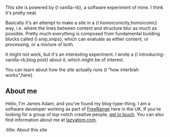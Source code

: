 This site is powered by {l vanilla-rb}, a software experiment of mine. I think it's pretty neat.

Basically it's an attempt to make a site in a {l homoiconicity,homoiconic} way, i.e. where the lines between content and structure blur as much as possible. Pretty much everything is composed from fundamental building blocks called {l snip,snips}, which can evaluate as either content, or processing, or a mixture of both.

It might not work, but it's an interesting experiment. I wrote a {l introducing-vanilla-rb,blog post} about it, which might be of interest.

You can learn about how the site actually runs {l "how interblah works",here}

About me
-------

Hello, I'm James Adam, and you've found my blog-type-thing. I am a software developer working as part of [FreeRange](http://gofreerange.com) here in the UK. If you're looking for a group of top-notch creative people, [get in touch](http://gofreerange.com). You can also find information about me at [lazyatom.com](http://lazyatom.com).

:title: About this site
